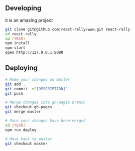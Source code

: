 ## Developing
it is an amazing project
```bash
git clone git@github.com:react-rally/www.git react-rally
cd react-rally
cd [YEAR]
npm install
npm start
open http://127.0.0.1:8080
```

## Deploying

```bash
# Make your changes on master
git add .
git commit -m"[DESCRIPTION]"
git push

# Merge changes into gh-pages branch
git checkout gh-pages
git merge master

# Once your changes have been merged
cd [YEAR]
npm run deploy

# Move back to master
git checkout master
```
